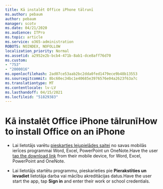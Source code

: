 ```yaml
---
title: Kā instalēt Office iPhone tālrunī
ms.author: pebaum
author: pebaum
manager: scotv
ms.date: 04/21/2020
ms.audience: ITPro
ms.topic: article
ms.service: o365-administration
ROBOTS: NOINDEX, NOFOLLOW
localization_priority: Normal
ms.assetid: a2952e2b-bcb4-471b-8ab1-dce8aff76d70
ms.custom:
- "753"
- "2000016"
ms.openlocfilehash: 2ad07ce53aab2bc2dda0fed1479ece9b48b13553
ms.sourcegitcommit: 8bc60ec34bc1e40685e3976576e04a2623f63a7c
ms.translationtype: MT
ms.contentlocale: lv-LV
ms.lasthandoff: 04/15/2021
ms.locfileid: "51829383"
---
```

# <a name="how-to-install-office-on-an-iphone"></a><span data-ttu-id="def9a-102">Kā instalēt Office iPhone tālrunī</span><span class="sxs-lookup"><span data-stu-id="def9a-102">How to install Office on an iPhone</span></span>

- <span data-ttu-id="def9a-103">Lai lietotājs varētu [pieskarties lejupielādes saitei](https://support.office.com/article/9df6d10c-7281-4671-8666-6ca8e339b628?wt.mc_id=Alchemy_ClientDIA) no savas mobilās ierīces programmai Word, Excel, PowerPoint un OneNote.</span><span class="sxs-lookup"><span data-stu-id="def9a-103">Have the user [tap the download link](https://support.office.com/article/9df6d10c-7281-4671-8666-6ca8e339b628?wt.mc_id=Alchemy_ClientDIA) from their mobile device, for Word, Excel, PowerPoint and OneNote.</span></span>

- <span data-ttu-id="def9a-104">Lai lietotājs startētu programmu, pieskarieties pie **Pierakstīties un ievadiet** lietotāja darba vai mācību akreditācijas datus.</span><span class="sxs-lookup"><span data-stu-id="def9a-104">Have the user start the app, tap **Sign in** and enter their work or school credentials.</span></span>
